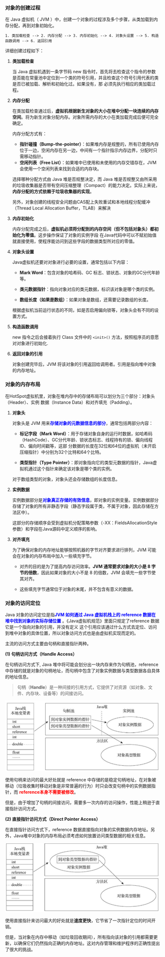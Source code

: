### 对象的创建过程

在 Java 虚拟机（ JVM ）中，创建一个对象的过程涉及多个步骤，从类加载到内存分配，再到对象初始化。

```plaintext
1. 类加载检查 --> 2. 内存分配 --> 3. 内存初始化 --> 4. 对象头设置 --> 5. 构造函数调用 --> 6. 返回引用
```

详细创建过程如下：

1. **类加载检查**

   当 Java 虚拟机遇到一条字节码 new 指令时，首先将去检查这个指令的参数是否能在常量池中定位到一个类的符号引用，并且检查这个符号引用代表的类是否已被加载、解析和初始化过。如果没有，那 必须先执行相应的类加载过程。

2. **内存分配**

   在类加载检查通过后，**虚拟机根据新生对象的大小在堆中分配一块连续的内存空间**。将为新生对象分配内存。对象所需内存的大小在类加载完成后便可完全确定。

   内存分配方式有：

   - **指针碰撞（Bump-the-pointer）**：如果堆内存是规整的，所有已使用内存位于一边，空闲内存在另一边，中间有一个指针指示内存边界，分配时只需移动指针。
   - **空闲列表（Free List）**：如果堆中已使用和未使用的内存交错存在，JVM 会使用一个空闲列表来找到合适的内存块。

   选择哪种分配方式由 Java 堆是否规整决定，而 Java 堆是否规整又由所采用 的垃圾收集器是否带有空间压缩整理（Compact）的能力决定。实际上来说，**内存分配的方式依赖于垃圾收集器的实现**。

   另外，对象创建的线程安全问题由CAS配上失败重试和本地线程分配缓冲（Thread Local Allocation Buffer，TLAB）来解决

3. **内存初始化**

   内存分配完成之后，**虚拟机必须将分配到的内存空间（但不包括对象头）都初始化为零值**。这步操作保证了对象的实例字段 在Java代码中可以不赋初始值就直接使用，使程序能访问到这些字段的数据类型所对应的零值。

4. **对象头设置**

   Java虚拟机还要对对象进行必要的设置，通常包括以下内容：

   - **Mark Word**：包含对象的哈希码、GC 标志、锁状态、对象的GC分代年龄等。

   - **类元数据指针**：指向对象对应的类元数据，标识该对象是哪个类的实例。

   - **数组长度（如果是数组）**：如果对象是数组，还需要记录数组的长度。

   根据虚拟机当前运行状态的不同，如是否启用偏向锁等，对象头会有不同的设置方式。

5. **构造函数调用**

   new 指令之后会接着执行 Class 文件中的 `<init>()` 方法，按照程序员的意愿对对象进行初始化.

6. **返回对象的引用**

   对象创建完毕后，JVM 将该对象的引用返回给调用者。引用是指向堆中对象的内存地址。



### 对象的内存布局

在HotSpot虚拟机里，对象在堆内存中的存储布局可以划分为三个部分：对象头（Header）、实例 数据（Instance Data）和对齐填充（Padding）。

1. **对象头**

   对象头是 JVM 用来<font color="blue">**存储对象的元数据信息的部分**</font>，通常包括两部分内容：

   - **标记字段（Mark Word）**：用于存储对象自身的运行时数据，如哈希码（HashCode）、GC分代年龄、锁状态标志、线程持有的锁、偏向线程ID、偏向时间戳等，这部 分数据的长度在32位和64位的虚拟机（未开启压缩指针）中分别为32个比特和64个比特。

   - **类型指针（Type Pointer）**：即对象指向它的类型元数据的指针，Java虚拟机通过这个指针来确定该对象是哪个类的实例。

   对于数组类型的对象，对象头还会存储数组的长度信息。

2. **实例数据**

   实例数据部分是<font color="blue">**对象真正存储的有效信息**</font>，即对象的实例变量。实例数据部分存储了对象的所有非静态字段（静态字段属于类，不属于对象，因此存储在方法区中）。

   这部分的存储顺序会受到虚拟机分配策略参数（-XX：FieldsAllocationStyle参数）和字段在Java源码中定义顺序的影响。

3. **对齐填充**

   为了确保对象的内存地址能够按照机器的字节对齐要求进行排列，JVM 可能会在对象的内存布局中加入一些填充字节。

   - 对齐的目的是为了提高内存访问效率。**JVM 通常要求对象的大小是 8 字节的倍数**，因此如果对象的大小不是 8 的倍数，JVM 会填充一些字节使其对齐。

   - 这些填充字节通常位于对象的末尾，并不包含有意义的数据。





### 对象的访问定位

Java 对象的访问定位是指<font color="blue">**JVM 如何通过 Java 虚拟机栈上的 reference 数据在堆中找到对象的实际存储位置**</font> 。《Java虚拟机规范》里面只规定了reference 数据它是一个指向对象的引用，并没有定义 这个引用应该通过什么方式去定位、访问到堆中对象的具体位置，所以对象访问方式也是由虚拟机实现而定的。

主流的访问方式主要由句柄和直接指针两种。

**(1) 句柄访问方式（Handle Access）**

在句柄访问方式下,  Java 堆中将可能会划分出一块内存来作为句柄池，reference 中存储的就是对象的句柄地址，而句柄中包含了对象实例数据与类型数据各自具体的地址信息。

> 句柄（**Handle**）是一种间接的引用方式，它提供了对资源（如对象、文件、内存块、设备等）的间接访问。

![image-20240824221941991](images/image-20240824221941991.png)

使用句柄来访问的最大好处就是 reference 中存储的是稳定句柄地址，在对象被移动（垃圾收集时移动对象是非常普遍的行为）时只会改变句柄中的实例数据指针，而 <font color="red">**reference本身不需要被修改**</font>。

但是，由于增加了句柄的间接访问，需要多一次内存的访问操作，性能上稍逊于直接指针访问方式。



**(2) 直接指针访问方式（Direct Pointer Access）**

在直接指针访问方式下，reference 数据直接指向对象的实例数据内存地址。另外，Java堆中对象的内存布局必须考虑如何放置访问类型数据的相关信息。

![image-20240824222151809](images/image-20240824222151809.png)

使用直接指针来访问最大的好处就是**速度更快**，它节省了一次指针定位的时间开销。

但是，当对象在内存中移动（如垃圾回收期间），所有指向该对象的引用都需要更新，以确保它们仍然指向正确的内存地址。这对内存管理和维护程序的正确性提出了很大的挑战。